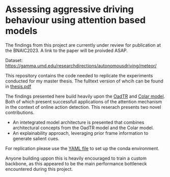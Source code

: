 # Assessing aggressive driving behaviour using attention based models

The findings from this project are currently under review for publication at the BNAIC2023. A link to the paper will be proivded ASAP.

Dataset: https://gamma.umd.edu/researchdirections/autonomousdriving/meteor/

This repository contains the code needed to replicate the experiments conducted for my master thesis. The fulltext version of whcih can be found in [thesis.pdf](https://github.com/unofficial-Jona/thesis/blob/main/thesis.pdf)

The findings presented here build heavily upon the [OadTR](https://github.com/wangxiang1230/OadTR) and [Colar model](https://github.com/VividLe/Online-Action-Detection). Both of which present successfull applications of the attention mechanism in the context of online action detection.
This reserach presents two novel contributions. 
- An intetegrated model architecture is presented that combines architectural concepts from the OadTR model and the Colar model.
- An explainability approach, leveraging prior frame information to generate salient cues. 

For replication please use the [YAML file](https://github.com/unofficial-Jona/thesis/blob/main/thesis_conda.yml) to set up the conda environment.

Anyone building uppon this is heavily encouraged to train a custom backbone, as this appeared to be the main performance bottleneck encountered during this project.
